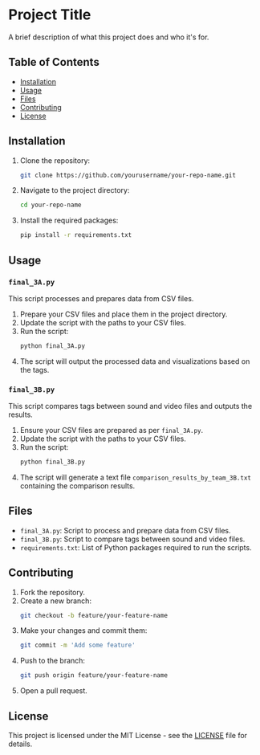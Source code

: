# Project Title

A brief description of what this project does and who it's for.

## Table of Contents

- [Installation](#installation)
- [Usage](#usage)
- [Files](#files)
- [Contributing](#contributing)
- [License](#license)

## Installation

1. Clone the repository:
    ```sh
    git clone https://github.com/yourusername/your-repo-name.git
    ```
2. Navigate to the project directory:
    ```sh
    cd your-repo-name
    ```
3. Install the required packages:
    ```sh
    pip install -r requirements.txt
    ```

## Usage

### `final_3A.py`

This script processes and prepares data from CSV files.

1. Prepare your CSV files and place them in the project directory.
2. Update the script with the paths to your CSV files.
3. Run the script:
    ```sh
    python final_3A.py
    ```
4. The script will output the processed data and visualizations based on the tags.

### `final_3B.py`

This script compares tags between sound and video files and outputs the results.

1. Ensure your CSV files are prepared as per `final_3A.py`.
2. Update the script with the paths to your CSV files.
3. Run the script:
    ```sh
    python final_3B.py
    ```
4. The script will generate a text file `comparison_results_by_team_3B.txt` containing the comparison results.

## Files

- `final_3A.py`: Script to process and prepare data from CSV files.
- `final_3B.py`: Script to compare tags between sound and video files.
- `requirements.txt`: List of Python packages required to run the scripts.

## Contributing

1. Fork the repository.
2. Create a new branch:
    ```sh
    git checkout -b feature/your-feature-name
    ```
3. Make your changes and commit them:
    ```sh
    git commit -m 'Add some feature'
    ```
4. Push to the branch:
    ```sh
    git push origin feature/your-feature-name
    ```
5. Open a pull request.

## License

This project is licensed under the MIT License - see the [LICENSE](LICENSE) file for details.
